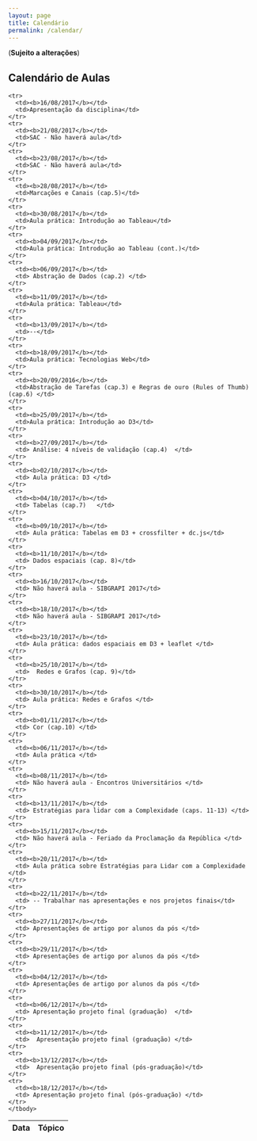 ```yaml
---
layout: page
title: Calendário
permalink: /calendar/
---
```


(**Sujeito a alterações**)

## Calendário de Aulas

<table width="100%">
  <thead>
    <tr>
      <th>Data</th>
      <th>Tópico</th>
    </tr>
  </thead>
  <tbody>

    <tr>
      <td><b>16/08/2017</b></td>
      <td>Apresentação da disciplina</td>
    </tr>
    <tr>
      <td><b>21/08/2017</b></td>
      <td>SAC - Não haverá aula</td>
    </tr>
    <tr>
      <td><b>23/08/2017</b></td>
      <td>SAC - Não haverá aula</td>
    </tr>
    <tr>
      <td><b>28/08/2017</b></td>
      <td>Marcações e Canais (cap.5)</td>
    </tr>
    <tr>
      <td><b>30/08/2017</b></td>
      <td>Aula prática: Introdução ao Tableau</td>
    </tr>
    <tr>
      <td><b>04/09/2017</b></td>
      <td>Aula prática: Introdução ao Tableau (cont.)</td>
    </tr>
    <tr>
      <td><b>06/09/2017</b></td>
      <td> Abstração de Dados (cap.2) </td>
    </tr>
    <tr>
      <td><b>11/09/2017</b></td>
      <td>Aula prática: Tableau</td>
    </tr>
    <tr>
      <td><b>13/09/2017</b></td>
      <td>--</td>
    </tr>
    <tr>
      <td><b>18/09/2017</b></td>
      <td>Aula prática: Tecnologias Web</td>
    </tr>
    <tr>
      <td><b>20/09/2016</b></td>
      <td>Abstração de Tarefas (cap.3) e Regras de ouro (Rules of Thumb) (cap.6) </td>
    </tr>
    <tr>
      <td><b>25/09/2017</b></td>
      <td>Aula prática: Introdução ao D3</td>
    </tr>
    <tr>
      <td><b>27/09/2017</b></td>
      <td> Análise: 4 níveis de validação (cap.4)  </td>
    </tr>
    <tr>
      <td><b>02/10/2017</b></td>
      <td> Aula prática: D3 </td>
    </tr>
    <tr>
      <td><b>04/10/2017</b></td>
      <td> Tabelas (cap.7)   </td>
    </tr>
    <tr>
      <td><b>09/10/2017</b></td>
      <td> Aula prática: Tabelas em D3 + crossfilter + dc.js</td>
    </tr>
    <tr>
      <td><b>11/10/2017</b></td>
      <td> Dados espaciais (cap. 8)</td>
    </tr>
    <tr>
      <td><b>16/10/2017</b></td>
      <td> Não haverá aula - SIBGRAPI 2017</td>
    </tr>
    <tr>
      <td><b>18/10/2017</b></td>
      <td> Não haverá aula - SIBGRAPI 2017</td>
    </tr>
    <tr>
      <td><b>23/10/2017</b></td>
      <td> Aula prática: dados espaciais em D3 + leaflet </td>
    </tr>
    <tr>
      <td><b>25/10/2017</b></td>
      <td>  Redes e Grafos (cap. 9)</td>
    </tr>
    <tr>
      <td><b>30/10/2017</b></td>
      <td> Aula prática: Redes e Grafos </td>
    </tr>
    <tr>
      <td><b>01/11/2017</b></td>
      <td> Cor (cap.10) </td>
    </tr>
    <tr>
      <td><b>06/11/2017</b></td>
      <td> Aula prática </td>
    </tr>
    <tr>
      <td><b>08/11/2017</b></td>
      <td> Não haverá aula - Encontros Universitários </td>
    </tr>
    <tr>
      <td><b>13/11/2017</b></td>
      <td> Estratégias para lidar com a Complexidade (caps. 11-13) </td>
    </tr>
    <tr>
      <td><b>15/11/2017</b></td>
      <td> Não haverá aula - Feriado da Proclamação da República </td>
    </tr>
    <tr>
      <td><b>20/11/2017</b></td>
      <td> Aula prática sobre Estratégias para Lidar com a Complexidade </td>
    </tr>
    <tr>
      <td><b>22/11/2017</b></td>
      <td> -- Trabalhar nas apresentações e nos projetos finais</td>
    </tr>
    <tr>
      <td><b>27/11/2017</b></td>
      <td> Apresentações de artigo por alunos da pós </td>
    </tr>
    <tr>
      <td><b>29/11/2017</b></td>
      <td> Apresentações de artigo por alunos da pós </td>
    </tr>
    <tr>
      <td><b>04/12/2017</b></td>
      <td> Apresentações de artigo por alunos da pós </td>
    </tr>
    <tr>
      <td><b>06/12/2017</b></td>
      <td> Apresentação projeto final (graduação)  </td>
    </tr>
    <tr>
      <td><b>11/12/2017</b></td>
      <td>  Apresentação projeto final (graduação) </td>
    </tr>
    <tr>
      <td><b>13/12/2017</b></td>
      <td>  Apresentação projeto final (pós-graduação)</td>
    </tr>
    <tr>
      <td><b>18/12/2017</b></td>
      <td> Apresentação projeto final (pós-graduação) </td>
    </tr>
    </tbody>
</table>